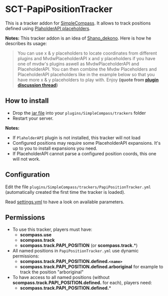 # SCT-PapiPositionTracker

This is a tracker addon for [SimpleCompass](https://www.spigotmc.org/resources/simplecompass.63140/).
It allows to track positions defined using [PlaholderAPI placeholders](https://www.spigotmc.org/wiki/placeholderapi-placeholders/).

**Notes:**
This tracker addon is an idea of [Shano_dekono](https://www.spigotmc.org/members/shano_dekono.529024/).
Here is how he describes its usage:
> You can use x & y placeholders to locate coordinates from different plugins
> and MvdwPlaceholderAPI x and y placeholders if you have one of mvdw's plugins
> aswell as MvdwPlaceholderAPI and PlaceholderAPI. You can then combine the Mvdw
> Placeholders and PlaceholderAPI placeholders like in the example below so that
> you have more x & y placeholders to play with. Enjoy **(quote from [plugin discussion thread](https://www.spigotmc.org/threads/simplecompass.351093/page-6#post-3313938))**

## How to install

- Drop the [jar file](https://github.com/arboriginal/SCT-PapiPositionTracker/releases) into your `plugins/SimpleCompass/trackers` folder
- Restart your server.

**Notes:**

- If `PlaholderAPI` plugin is not installed, this tracker will not load
- Configured positions may require some PlaceholderAPI expansions. It's up to you to install expansions you need.
- If PlaceholderAPI cannot parse a configured position coords, this one will not work.

## Configuration

Edit the file `plugins/SimpleCompass/trackers/PapiPositionTracker.yml` (automatically created the first time the tracker is loaded).

Read [settings.yml](https://github.com/arboriginal/SCT-PapiPositionTracker/blob/master/src/settings.yml) to have a look on available parameters.

## Permissions

- To use this tracker, players must have:
    - **scompass.use**
    - **scompass.track**
    - **scompass.track.PAPI_POSITION** (or **scompass.track.***)
- All named positions in `PapiPositionTracker.yml` use dynamic permissions:
    - **scompass.track.PAPI_POSITION.defined.`<name>`**
    - **scompass.track.PAPI_POSITION.defined.arboriginal** for example to track the position "arboriginal"
- To have access to all named positions (without **scompass.track.PAPI_POSITION.defined.<name>** for each), players need:
    - **scompass.track.PAPI_POSITION.defined.***
